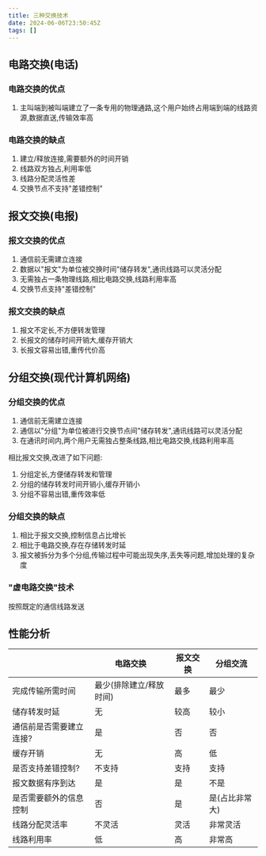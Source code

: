 ```yaml
---
title: 三种交换技术
date: 2024-06-06T23:50:45Z
tags: []
---
```


## 电路交换(电话)

### 电路交换的优点

1. 主叫端到被叫端建立了一条专用的物理通路,这个用户始终占用端到端的线路资源,数据直送,传输效率高

### 电路交换的缺点

1. 建立/释放连接,需要额外的时间开销
2. 线路双方独占,利用率低
3. 线路分配灵活性差
4. 交换节点不支持"差错控制"

## 报文交换(电报)

### 报文交换的优点

1. 通信前无需建立连接
2. 数据以"报文"为单位被交换时间"储存转发",通讯线路可以灵活分配
3. 无需独占一条物理线路,相比电路交换,线路利用率高
4. 交换节点支持"差错控制"

### 报文交换的缺点

1. 报文不定长,不方便转发管理
2. 长报文的储存时间开销大,缓存开销大
3. 长报文容易出错,重传代价高

## 分组交换(现代计算机网络)

### 分组交换的优点

1. 通信前无需建立连接
2. 通信以"分组"为单位被进行交换节点间"储存转发",通讯线路可以灵活分配
3. 在通讯时间内,两个用户无需独占整条线路,相比电路交换,线路利用率高

相比报文交换,改进了如下问题:

1. 分组定长,方便储存转发和管理
2. 分组的储存转发时间开销小,缓存开销小
3. 分组不容易出错,重传效率低

### 分组交换的缺点

1. 相比于报文交换,控制信息占比增长
2. 相比于电路交换,存在存储转发时延
3. 报文被拆分为多个分组,传输过程中可能出现失序,丢失等问题,增加处理的复杂度

### "虚电路交换"技术

按照既定的通信线路发送

## 性能分析

|                         | 电路交换                | 报文交换 | 分组交流       |
| ----------------------- | ----------------------- | -------- | -------------- |
| 完成传输所需时间        | 最少(排除建立/释放时间) | 最多     | 最少           |
| 储存转发时延            | 无                      | 较高     | 较小           |
| 通信前是否需要建立连接? | 是                      | 否       | 否             |
| 缓存开销                | 无                      | 高       | 低             |
| 是否支持差错控制?       | 不支持                  | 支持     | 支持           |
| 报文数据有序到达        | 是                      | 是       | 不是           |
| 是否需要额外的信息控制  | 否                      | 是       | 是(占比非常大) |
| 线路分配灵活率          | 不灵活                  | 灵活     | 非常灵活       |
| 线路利用率              | 低                      | 高       | 非常高         |
